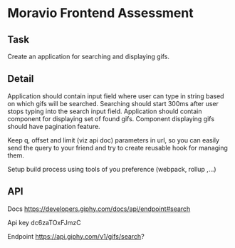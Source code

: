 # Moravio Frontend Assessment

## Task

Create an application for searching and displaying gifs.
​

## Detail

Application should contain input field where user can type in string based on which gifs will be searched. Searching should start 300ms after user stops typing into the search input field. Application should contain component for displaying set of found gifs. Component displaying gifs should have pagination feature.

Keep q, offset and limit (viz api doc) parameters in url, so you can easily send the query to your friend and try to create reusable hook for managing them.

Setup build process using tools of you preference (webpack, rollup ,…)

## API

Docs https://developers.giphy.com/docs/api/endpoint#search

Api key dc6zaTOxFJmzC

Endpoint https://api.giphy.com/v1/gifs/search?
